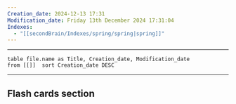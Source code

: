 ```yaml
---
Creation_date: 2024-12-13 17:31
Modification_date: Friday 13th December 2024 17:31:04
Indexes:
  - "[[secondBrain/Indexes/spring/spring|spring]]"
---
```


----



```dataview
table file.name as Title, Creation_date, Modification_date
from [[]]  sort Creation_date DESC
```























---
## Flash cards section

